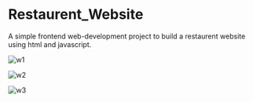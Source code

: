 # Restaurent_Website
A simple frontend web-development project to build a restaurent website using html and javascript.

![w1](https://github.com/Mrudula-10/Restaurent_Website/assets/127319614/be222e4b-7197-4672-83ab-1eb33b37af35)

![w2](https://github.com/Mrudula-10/Restaurent_Website/assets/127319614/d311ed48-ea0c-4513-b842-61d1a368d243)

![w3](https://github.com/Mrudula-10/Restaurent_Website/assets/127319614/30b5cf6e-77b5-477b-87a3-17c835be6d45)
